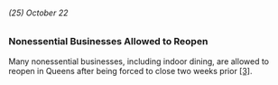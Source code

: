 ###### (25) October 22

### Nonessential Businesses Allowed to Reopen

Many nonessential businesses, including indoor dining, are allowed to reopen in Queens after being forced to close two weeks prior [[3]](https://www.nbcnewyork.com/news/local/timeline-tracking-the-spread-of-covid-19-in-tri-state/2313123/).